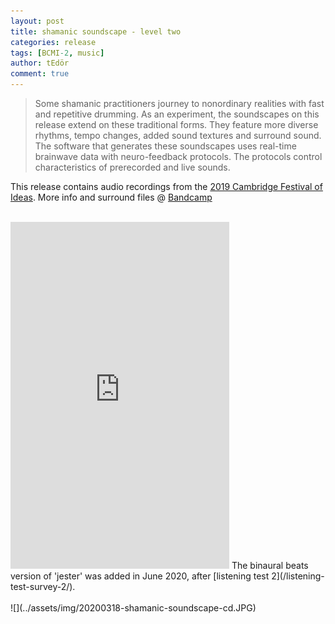 ```yaml
---
layout: post
title: shamanic soundscape - level two
categories: release
tags: [BCMI-2, music]
author: tEdör
comment: true
---
```

> Some shamanic practitioners journey to nonordinary realities with fast and repetitive drumming. As an experiment, the soundscapes on this release extend on these traditional forms. They feature more diverse rhythms, tempo changes, added sound textures and surround sound. The software that generates these soundscapes uses real-time brainwave data with neuro-feedback protocols. The protocols control characteristics of prerecorded and live sounds.

This release contains audio recordings from the [2019 Cambridge Festival of Ideas](/festival-of-ideas-2019-talk-performance/). More info and surround files @ [Bandcamp](https://tedor.bandcamp.com/album/shamanic-soundscape-level-two)
<br><br>
<iframe style="border: 0; width: 350px; height: 555px;" src="https://bandcamp.com/EmbeddedPlayer/album=813941516/size=large/bgcol=ffffff/linkcol=0687f5/transparent=true/" seamless><a href="https://tedor.bandcamp.com/album/shamanic-soundscape-level-two">shamanic soundscape - level two by Krisztián | tEdör | Hofstädter</a></iframe>
The binaural beats version of 'jester' was added in June 2020, after [listening test 2](/listening-test-survey-2/).
<br><br>
![](../assets/img/20200318-shamanic-soundscape-cd.JPG)
<br>
<br>
